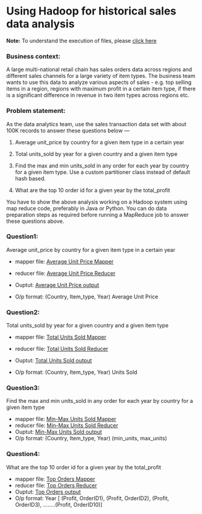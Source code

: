 # Using Hadoop for historical sales data analysis 
**Note:** To understand the execution of files, please [click here](BDS_Assignment2.pdf)

### Business context:

 A large multi-national retail chain has sales orders data across regions and different sales channels for a large variety of item types. The business team wants to use this data to analyze various aspects of sales  - e.g. top selling items in a region, regions with maximum profit in a certain item type, if there is a significant difference in revenue in two item types across regions etc. 

### Problem statement:

As the data analytics team, use the sales transaction data set with about 100K records to answer these questions below — 

1. Average unit_price by country for a given item type in a certain year

2. Total units_sold by year for a given country and a given item type

3. Find the max and min units_sold in any order for each year by country for a given item type. Use a custom partitioner class instead of default hash based.

4. What are the top 10 order id for a given year by the total_profit 

You have to show the above analysis working on a Hadoop system using map reduce code, preferably in Java or Python. You can do data preparation steps as required before running a MapReduce job to answer these questions above.

### Question1: 
Average unit_price by country for a given item type in a certain year

* mapper file: [Average Unit Price Mapper](que1_avg_unit_price_mapper.py)  
* reducer file: [Average Unit Price Reducer](que1_avg_unit_price_reducer.py)  
* Ouptut: [Average Unit Price output](./question1_ans.txt)  

* O/p format: 
(Country, Item_type, Year)  Average Unit Price


### Question2: 
Total units_sold by year for a given country and a given item type

* mapper file: [Total Units Sold Mapper](que2_total_unit_sold_mapper.py)  
* reducer file: [Total Units Sold Reducer](que2_total_unit_sold_reducer.py)  
* Ouptut: [Total Units Sold output](./question2_ans.txt)  

* O/p format: 
 (Country, Item_type, Year)  Units Sold

### Question3: 
Find the max and min units_sold in any order for each year by country for a given item type
* mapper file: [Min-Max Units Sold Mapper](que3_min_max_units_sold_mapper.py)  
* reducer file: [Min-Max Units Sold Reducer](que3_min_max_units_sold_reducer.py)  
* Ouptut: [Min-Max Units Sold output](./question3_ans.txt)  
* O/p format: 
(Country, Item_type, Year)  (min_units, max_units)



### Question4: 
What are the top 10 order id for a given year by the total_profit

* mapper file: [Top Orders Mapper](que4_top_order_id_mapper.py)  
* reducer file: [Top Orders Reducer](que4_top_order_id_reducer.py)  
* Ouptut: [Top Orders output](./question4_ans.txt)  
* O/p format: 
Year  [ (Profit, OrderID1), (Profit, OrderID2), (Profit, OrderID3), ……..(Profit, OrderID10)]


